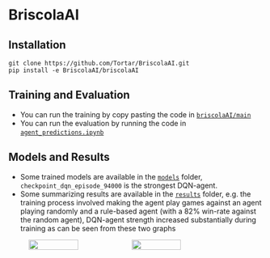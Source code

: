 # BriscolaAI

## Installation

```
git clone https://github.com/Tortar/BriscolaAI.git
pip install -e BriscolaAI/briscolaAI
```

## Training and Evaluation

- You can run the training by copy pasting the code in [`briscolaAI/main`](https://github.com/Tortar/BriscolaAI/blob/main/briscolaAI/main.py)
- You can run the evaluation by running the code in [`agent_predictions.ipynb`](https://github.com/Tortar/BriscolaAI/blob/main/agent_predictions.ipynb)

## Models and Results

- Some trained models are available in the [`models`](https://github.com/Tortar/BriscolaAI/tree/main/models) folder, `checkpoint_dqn_episode_94000` is the strongest DQN-agent.
- Some summarizing results are available in the [`results`](https://github.com/Tortar/BriscolaAI/tree/main/results) folder, e.g. the training process involved making the agent play     games against an agent playing randomly and a rule-based agent (with a 82% win-rate against the random agent), DQN-agent strength increased substantially during training as can be seen from these two graphs


<figure class="half" style="display:flex">
    <img style="width:48%" src="https://github.com/user-attachments/assets/48968f3a-5a76-4262-9aa6-4b14d819f85c">
    <img style="width:48%" src="https://github.com/user-attachments/assets/8f7ac4f7-60f1-4477-aca9-78d05140750a" >
</figure>


